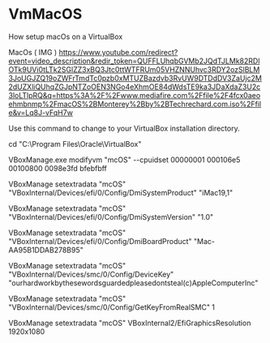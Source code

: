 # VmMacOS
How setup macOs on a VirtualBox

MacOs ( IMG ) 
https://www.youtube.com/redirect?event=video_description&redir_token=QUFFLUhqbGVMb2JQdTJLMk82RDlOTk9UVi0tLTk2SGlZZ3xBQ3Jtc0ttWTFRUm05VHZNNUhvc3RDY2ozSlBLM3JoUGJZQ19oZWFrTmdTc0pzb0xMTUZBazdvb3RvUW9DTDdDV3ZaUjc2M2dUZXliQUhqZGJpNTZoOEN3NGo4eXhmOE84dWdsTE9ka3JDaXdaZ3U2c3loLTlpRQ&q=https%3A%2F%2Fwww.mediafire.com%2Ffile%2F4fcx0aeoehmbnmp%2FmacOS%2BMonterey%2Bby%2BTechrechard.com.iso%2Ffile&v=Lq8J-vFqH7w

Use this command to change to your VirtualBox installation directory.

cd "C:\Program Files\Oracle\VirtualBox\"

VBoxManage.exe modifyvm "mcOS" --cpuidset 00000001 000106e5 00100800 0098e3fd bfebfbff

VBoxManage setextradata "mcOS" "VBoxInternal/Devices/efi/0/Config/DmiSystemProduct" "iMac19,1"

VBoxManage setextradata "mcOS" "VBoxInternal/Devices/efi/0/Config/DmiSystemVersion" "1.0"

VBoxManage setextradata "mcOS" "VBoxInternal/Devices/efi/0/Config/DmiBoardProduct" "Mac-AA95B1DDAB278B95"

VBoxManage setextradata "mcOS" "VBoxInternal/Devices/smc/0/Config/DeviceKey" "ourhardworkbythesewordsguardedpleasedontsteal(c)AppleComputerInc"

VBoxManage setextradata "mcOS" "VBoxInternal/Devices/smc/0/Config/GetKeyFromRealSMC" 1

VBoxManage setextradata "mcOS" VBoxInternal2/EfiGraphicsResolution 1920x1080

